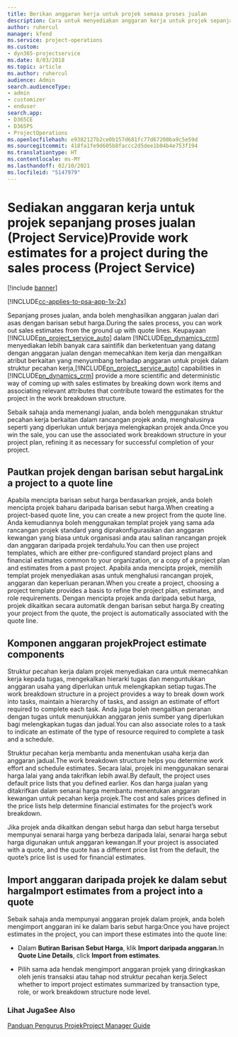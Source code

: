 ```yaml
---
title: Berikan anggaran kerja untuk projek semasa proses jualan
description: Cara untuk menyediakan anggaran kerja untuk projek sepanjang proses jualan dalam Project Service
author: ruhercul
manager: kfend
ms.service: project-operations
ms.custom:
- dyn365-projectservice
ms.date: 8/03/2018
ms.topic: article
ms.author: ruhercul
audience: Admin
search.audienceType:
- admin
- customizer
- enduser
search.app:
- D365CE
- D365PS
- ProjectOperations
ms.openlocfilehash: e9382127b2ce0b157d681fc77d67200ba9c5e59d
ms.sourcegitcommit: 418fa1fe9d605b8faccc2d5dee1b04b4e753f194
ms.translationtype: HT
ms.contentlocale: ms-MY
ms.lasthandoff: 02/10/2021
ms.locfileid: "5147979"
---
```

# <a name="provide-work-estimates-for-a-project-during-the-sales-process-project-service"></a><span data-ttu-id="e278a-103">Sediakan anggaran kerja untuk projek sepanjang proses jualan (Project Service)</span><span class="sxs-lookup"><span data-stu-id="e278a-103">Provide work estimates for a project during the sales process (Project Service)</span></span>

[!include [banner](../includes/psa-now-project-operations.md)]

[!INCLUDE[cc-applies-to-psa-app-1x-2x](../includes/cc-applies-to-psa-app-1x-2x.md)]

<span data-ttu-id="e278a-104">Sepanjang proses jualan, anda boleh menghasilkan anggaran jualan dari asas dengan barisan sebut harga.</span><span class="sxs-lookup"><span data-stu-id="e278a-104">During the sales process, you can work out sales estimates from the ground up with quote lines.</span></span> <span data-ttu-id="e278a-105">Keupayaan [!INCLUDE[pn_project_service_auto](../includes/pn-project-service-auto.md)] dalam [!INCLUDE[pn_dynamics_crm](../includes/pn-dynamics-crm.md)] menyediakan lebih banyak cara saintifik dan berketentuan yang datang dengan anggaran jualan dengan memecahkan item kerja dan mengaitkan atribut berkaitan yang menyumbang terhadap anggaran untuk projek dalam struktur pecahan kerja,</span><span class="sxs-lookup"><span data-stu-id="e278a-105">[!INCLUDE[pn_project_service_auto](../includes/pn-project-service-auto.md)] capabilities in [!INCLUDE[pn_dynamics_crm](../includes/pn-dynamics-crm.md)] provide a more scientific and deterministic way of coming up with sales estimates by breaking down work items and associating relevant attributes that contribute toward the estimates for the project in the work breakdown structure.</span></span>  
  
 <span data-ttu-id="e278a-106">Sebaik sahaja anda memenangi jualan, anda boleh menggunakan struktur pecahan kerja berkaitan dalam rancangan projek anda, menghalusinya seperti yang diperlukan untuk berjaya melengkapkan projek anda.</span><span class="sxs-lookup"><span data-stu-id="e278a-106">Once you win the sale, you can use the associated work breakdown structure in your project plan, refining it as necessary for successful completion of your project.</span></span>  
  
## <a name="link-a-project-to-a-quote-line"></a><span data-ttu-id="e278a-107">Pautkan projek dengan barisan sebut harga</span><span class="sxs-lookup"><span data-stu-id="e278a-107">Link a project to a quote line</span></span>  
 <span data-ttu-id="e278a-108">Apabila mencipta barisan sebut harga berdasarkan projek, anda boleh mencipta projek baharu daripada barisan sebut harga.</span><span class="sxs-lookup"><span data-stu-id="e278a-108">When creating a project-based quote line, you can create a new project from the quote line.</span></span> <span data-ttu-id="e278a-109">Anda kemudiannya boleh menggunakan templat projek yang sama ada rancangan projek standard yang diprakonfigurasikan dan anggaran kewangan yang biasa untuk organisasi anda atau salinan rancangan projek dan anggaran daripada projek terdahulu.</span><span class="sxs-lookup"><span data-stu-id="e278a-109">You can then use project templates, which are either pre-configured standard project plans and financial estimates common to your organization, or a copy of a project plan and estimates from a past project.</span></span> <span data-ttu-id="e278a-110">Apabila anda mencipta projek, memilih templat projek menyediakan asas untuk menghalusi rancangan projek, anggaran dan keperluan peranan.</span><span class="sxs-lookup"><span data-stu-id="e278a-110">When you create a project, choosing a project template provides a basis to refine the project plan, estimates, and role requirements.</span></span> <span data-ttu-id="e278a-111">Dengan mencipta projek anda daripada sebut harga, projek dikaitkan secara automatik dengan barisan sebut harga.</span><span class="sxs-lookup"><span data-stu-id="e278a-111">By creating your project from the quote, the project is automatically associated with the quote line.</span></span>  
  
## <a name="project-estimate-components"></a><span data-ttu-id="e278a-112">Komponen anggaran projek</span><span class="sxs-lookup"><span data-stu-id="e278a-112">Project estimate components</span></span>  
 <span data-ttu-id="e278a-113">Struktur pecahan kerja dalam projek menyediakan cara untuk memecahkan kerja kepada tugas, mengekalkan hierarki tugas dan menguntukkan anggaran usaha yang diperlukan untuk melengkapkan setiap tugas.</span><span class="sxs-lookup"><span data-stu-id="e278a-113">The work breakdown structure in a project provides a way to break down work into tasks, maintain a hierarchy of tasks, and assign an estimate of effort required to complete each task.</span></span> <span data-ttu-id="e278a-114">Anda juga boleh mengaitkan peranan dengan tugas untuk menunjukkan anggaran jenis sumber yang diperlukan bagi melengkapkan tugas dan jadual.</span><span class="sxs-lookup"><span data-stu-id="e278a-114">You can also associate roles to a task to indicate an estimate of the type of resource required to complete a task and a schedule.</span></span>  
  
 <span data-ttu-id="e278a-115">Struktur pecahan kerja membantu anda menentukan usaha kerja dan anggaran jadual.</span><span class="sxs-lookup"><span data-stu-id="e278a-115">The work breakdown structure helps you determine work effort and schedule estimates.</span></span> <span data-ttu-id="e278a-116">Secara lalai, projek ini menggunakan senarai harga lalai yang anda takrifkan lebih awal.</span><span class="sxs-lookup"><span data-stu-id="e278a-116">By default, the project uses default price lists that you defined earlier.</span></span> <span data-ttu-id="e278a-117">Kos dan harga jualan yang ditakrifkan dalam senarai harga membantu menentukan anggaran kewangan untuk pecahan kerja projek.</span><span class="sxs-lookup"><span data-stu-id="e278a-117">The cost and sales prices defined in the price lists help determine financial estimates for the project’s work breakdown.</span></span>  
  
 <span data-ttu-id="e278a-118">Jika projek anda dikaitkan dengan sebut harga dan sebut harga tersebut mempunyai senarai harga yang berbeza daripada lalai, senarai harga sebut harga digunakan untuk anggaran kewangan.</span><span class="sxs-lookup"><span data-stu-id="e278a-118">If your project is associated with a quote, and the quote has a different price list from the default, the quote’s price list is used for financial estimates.</span></span>  
  
## <a name="import-estimates-from-a-project-into-a-quote"></a><span data-ttu-id="e278a-119">Import anggaran daripada projek ke dalam sebut harga</span><span class="sxs-lookup"><span data-stu-id="e278a-119">Import estimates from a project into a quote</span></span>  
 <span data-ttu-id="e278a-120">Sebaik sahaja anda mempunyai anggaran projek dalam projek, anda boleh mengimport anggaran ini ke dalam baris sebut harga:</span><span class="sxs-lookup"><span data-stu-id="e278a-120">Once you have project estimates in the project, you can import these estimates into the quote line:</span></span>  
  
-   <span data-ttu-id="e278a-121">Dalam **Butiran Barisan Sebut Harga**, klik **Import daripada anggaran**.</span><span class="sxs-lookup"><span data-stu-id="e278a-121">In **Quote Line Details**, click **Import from estimates**.</span></span> 

-   <span data-ttu-id="e278a-122">Pilih sama ada hendak mengimport anggaran projek yang diringkaskan oleh jenis transaksi atau tahap nod struktur pecahan kerja.</span><span class="sxs-lookup"><span data-stu-id="e278a-122">Select whether to import project estimates summarized by transaction type, role, or work breakdown structure node level.</span></span>  
  
### <a name="see-also"></a><span data-ttu-id="e278a-123">Lihat Juga</span><span class="sxs-lookup"><span data-stu-id="e278a-123">See Also</span></span>  
 [<span data-ttu-id="e278a-124">Panduan Pengurus Projek</span><span class="sxs-lookup"><span data-stu-id="e278a-124">Project Manager Guide</span></span>](../psa/project-manager-guide.md)
